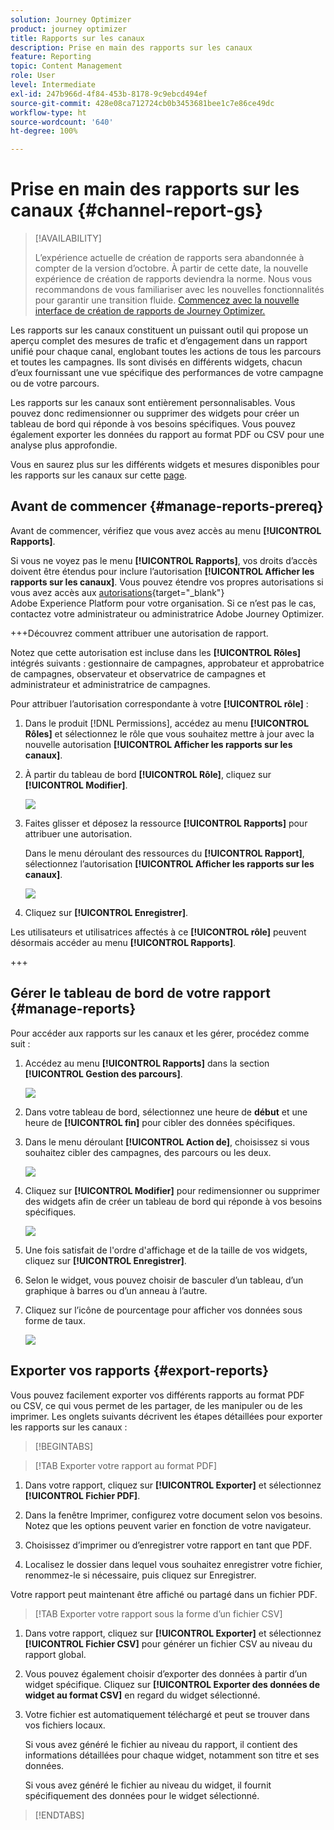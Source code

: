 ```yaml
---
solution: Journey Optimizer
product: journey optimizer
title: Rapports sur les canaux
description: Prise en main des rapports sur les canaux
feature: Reporting
topic: Content Management
role: User
level: Intermediate
exl-id: 247b966d-4f84-453b-8178-9c9ebcd494ef
source-git-commit: 428e08ca712724cb0b3453681bee1c7e86ce49dc
workflow-type: ht
source-wordcount: '640'
ht-degree: 100%

---
```


# Prise en main des rapports sur les canaux {#channel-report-gs}

>[!AVAILABILITY]
>
>L’expérience actuelle de création de rapports sera abandonnée à compter de la version d’octobre. À partir de cette date, la nouvelle expérience de création de rapports deviendra la norme. Nous vous recommandons de vous familiariser avec les nouvelles fonctionnalités pour garantir une transition fluide. [Commencez avec la nouvelle interface de création de rapports de Journey Optimizer.](report-gs-cja.md)

Les rapports sur les canaux constituent un puissant outil qui propose un aperçu complet des mesures de trafic et d’engagement dans un rapport unifié pour chaque canal, englobant toutes les actions de tous les parcours et toutes les campagnes. Ils sont divisés en différents widgets, chacun d’eux fournissant une vue spécifique des performances de votre campagne ou de votre parcours.

Les rapports sur les canaux sont entièrement personnalisables. Vous pouvez donc redimensionner ou supprimer des widgets pour créer un tableau de bord qui réponde à vos besoins spécifiques. Vous pouvez également exporter les données du rapport au format PDF ou CSV pour une analyse plus approfondie.

Vous en saurez plus sur les différents widgets et mesures disponibles pour les rapports sur les canaux sur cette [page](channel-report.md).

## Avant de commencer {#manage-reports-prereq}

Avant de commencer, vérifiez que vous avez accès au menu **[!UICONTROL Rapports]**.

Si vous ne voyez pas le menu **[!UICONTROL Rapports]**, vos droits d’accès doivent être étendus pour inclure l’autorisation **[!UICONTROL Afficher les rapports sur les canaux]**. Vous pouvez étendre vos propres autorisations si vous avez accès aux [autorisations](https://experienceleague.adobe.com/docs/experience-platform/access-control/home.html?lang=fr){target="_blank"} Adobe Experience Platform pour votre organisation. Si ce n’est pas le cas, contactez votre administrateur ou administratrice Adobe Journey Optimizer.

+++Découvrez comment attribuer une autorisation de rapport.

Notez que cette autorisation est incluse dans les **[!UICONTROL Rôles]** intégrés suivants : gestionnaire de campagnes, approbateur et approbatrice de campagnes, observateur et observatrice de campagnes et administrateur et administratrice de campagnes.

Pour attribuer l’autorisation correspondante à votre **[!UICONTROL rôle]** :

1. Dans le produit [!DNL Permissions], accédez au menu **[!UICONTROL Rôles]** et sélectionnez le rôle que vous souhaitez mettre à jour avec la nouvelle autorisation **[!UICONTROL Afficher les rapports sur les canaux]**.

1. À partir du tableau de bord **[!UICONTROL Rôle]**, cliquez sur **[!UICONTROL Modifier]**.

   ![](assets/channel_permission_1.png)

1. Faites glisser et déposez la ressource **[!UICONTROL Rapports]** pour attribuer une autorisation.

   Dans le menu déroulant des ressources du **[!UICONTROL Rapport]**, sélectionnez l’autorisation **[!UICONTROL Afficher les rapports sur les canaux]**.

   ![](assets/channel_permission_2.png)

1. Cliquez sur **[!UICONTROL Enregistrer]**.

Les utilisateurs et utilisatrices affectés à ce **[!UICONTROL rôle]** peuvent désormais accéder au menu **[!UICONTROL Rapports]**.

+++

## Gérer le tableau de bord de votre rapport {#manage-reports}

Pour accéder aux rapports sur les canaux et les gérer, procédez comme suit :

1. Accédez au menu **[!UICONTROL Rapports]** dans la section **[!UICONTROL Gestion des parcours]**.

   ![](assets/channel_report_1.png)

1. Dans votre tableau de bord, sélectionnez une heure de **début** et une heure de **[!UICONTROL fin]** pour cibler des données spécifiques.

1. Dans le menu déroulant **[!UICONTROL Action de]**, choisissez si vous souhaitez cibler des campagnes, des parcours ou les deux.

   ![](assets/channel_report_2.png)

1. Cliquez sur **[!UICONTROL Modifier]** pour redimensionner ou supprimer des widgets afin de créer un tableau de bord qui réponde à vos besoins spécifiques.

   ![](assets/channel_report_3.png)

1. Une fois satisfait de l&#39;ordre d&#39;affichage et de la taille de vos widgets, cliquez sur **[!UICONTROL Enregistrer]**.

1. Selon le widget, vous pouvez choisir de basculer d’un tableau, d’un graphique à barres ou d’un anneau à l’autre.

1. Cliquez sur l’icône de pourcentage pour afficher vos données sous forme de taux.

   ![](assets/channel_report_4.png)

## Exporter vos rapports {#export-reports}

Vous pouvez facilement exporter vos différents rapports au format PDF ou CSV, ce qui vous permet de les partager, de les manipuler ou de les imprimer. Les onglets suivants décrivent les étapes détaillées pour exporter les rapports sur les canaux :

>[!BEGINTABS]

>[!TAB Exporter votre rapport au format PDF]

1. Dans votre rapport, cliquez sur **[!UICONTROL Exporter]** et sélectionnez **[!UICONTROL Fichier PDF]**.

1. Dans la fenêtre Imprimer, configurez votre document selon vos besoins. Notez que les options peuvent varier en fonction de votre navigateur.

1. Choisissez d’imprimer ou d’enregistrer votre rapport en tant que PDF.

1. Localisez le dossier dans lequel vous souhaitez enregistrer votre fichier, renommez-le si nécessaire, puis cliquez sur Enregistrer.

Votre rapport peut maintenant être affiché ou partagé dans un fichier PDF.

>[!TAB Exporter votre rapport sous la forme d’un fichier CSV]

1. Dans votre rapport, cliquez sur **[!UICONTROL Exporter]** et sélectionnez **[!UICONTROL Fichier CSV]** pour générer un fichier CSV au niveau du rapport global.

1. Vous pouvez également choisir d’exporter des données à partir d’un widget spécifique. Cliquez sur **[!UICONTROL Exporter des données de widget au format CSV]** en regard du widget sélectionné.

1. Votre fichier est automatiquement téléchargé et peut se trouver dans vos fichiers locaux.

   Si vous avez généré le fichier au niveau du rapport, il contient des informations détaillées pour chaque widget, notamment son titre et ses données.

   Si vous avez généré le fichier au niveau du widget, il fournit spécifiquement des données pour le widget sélectionné.

>[!ENDTABS]
